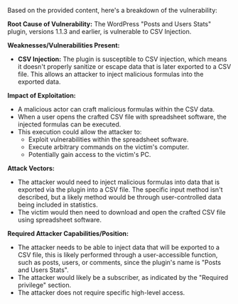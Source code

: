 Based on the provided content, here's a breakdown of the vulnerability:

**Root Cause of Vulnerability:** The WordPress "Posts and Users Stats" plugin, versions 1.1.3 and earlier, is vulnerable to CSV Injection.

**Weaknesses/Vulnerabilities Present:**
-   **CSV Injection:** The plugin is susceptible to CSV injection, which means it doesn't properly sanitize or escape data that is later exported to a CSV file. This allows an attacker to inject malicious formulas into the exported data.

**Impact of Exploitation:**
-   A malicious actor can craft malicious formulas within the CSV data.
-   When a user opens the crafted CSV file with spreadsheet software, the injected formulas can be executed.
-   This execution could allow the attacker to:
    - Exploit vulnerabilities within the spreadsheet software.
    - Execute arbitrary commands on the victim's computer.
    - Potentially gain access to the victim's PC.

**Attack Vectors:**
- The attacker would need to inject malicious formulas into data that is exported via the plugin into a CSV file. The specific input method isn't described, but a likely method would be through user-controlled data being included in statistics.
- The victim would then need to download and open the crafted CSV file using spreadsheet software.

**Required Attacker Capabilities/Position:**
-   The attacker needs to be able to inject data that will be exported to a CSV file, this is likely performed through a user-accessible function, such as posts, users, or comments, since the plugin's name is "Posts and Users Stats".
- The attacker would likely be a subscriber, as indicated by the "Required privilege" section.
- The attacker does not require specific high-level access.